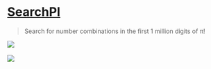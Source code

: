 # [SearchPI](pi.ejer.gq)

> Search for number combinations in the first 1 million digits of π!

<img src="https://i.imgur.com/SkjGCs9.png"/>
<br />
<br />
<img src="https://i.imgur.com/qmPM9vW.png"/>
